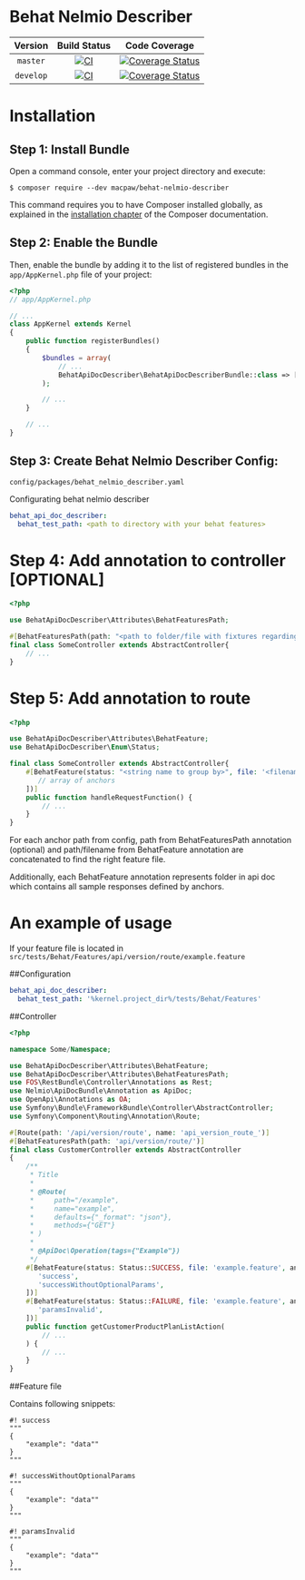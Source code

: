 Behat Nelmio Describer
=================================

| Version | Build Status | Code Coverage |
|:---------:|:-------------:|:-----:|
| `master`| [![CI][master Build Status Image]][master Build Status] | [![Coverage Status][master Code Coverage Image]][master Code Coverage] |
| `develop`| [![CI][develop Build Status Image]][develop Build Status] | [![Coverage Status][develop Code Coverage Image]][develop Code Coverage] |

Installation
============

Step 1: Install Bundle
----------------------------------
Open a command console, enter your project directory and execute:

```console
$ composer require --dev macpaw/behat-nelmio-describer
```

This command requires you to have Composer installed globally, as explained
in the [installation chapter](https://getcomposer.org/doc/00-intro.md)
of the Composer documentation.

Step 2: Enable the Bundle
----------------------------------
Then, enable the bundle by adding it to the list of registered bundles
in the `app/AppKernel.php` file of your project:

```php
<?php
// app/AppKernel.php

// ...
class AppKernel extends Kernel
{
    public function registerBundles()
    {
        $bundles = array(
            // ...
            BehatApiDocDescriber\BehatApiDocDescriberBundle::class => ['all' => true]
        );

        // ...
    }

    // ...
}
```

Step 3: Create Behat Nelmio Describer Config:
----------------------------------
`config/packages/behat_nelmio_describer.yaml `

Configurating behat nelmio describer

```yaml
behat_api_doc_describer:
  behat_test_path: <path to directory with your behat features>
```

Step 4: Add annotation to controller [OPTIONAL]
=============

```php
<?php

use BehatApiDocDescriber\Attributes\BehatFeaturesPath;

#[BehatFeaturesPath(path: "<path to folder/file with fixtures regarding base path in config>")]
final class SomeController extends AbstractController{
    // ... 
}
```

Step 5: Add annotation to route
=============

```php
<?php

use BehatApiDocDescriber\Attributes\BehatFeature;
use BehatApiDocDescriber\Enum\Status;

final class SomeController extends AbstractController{
    #[BehatFeature(status: "<string name to group by>", file: '<filename or route to file regarding base path>', anchors: [
       // array of anchors    
    ])]
    public function handleRequestFunction() {
        // ...
    }
}
```

For each anchor path from config, path from BehatFeaturesPath annotation (optional) and path/filename from BehatFeature annotation are concatenated to find the right feature file.

Additionally, each BehatFeature annotation represents folder in api doc which contains all sample responses defined by anchors.

An example of usage
=============

If your feature file is located in `src/tests/Behat/Features/api/version/route/example.feature`

##Configuration

```yaml
behat_api_doc_describer:
  behat_test_path: '%kernel.project_dir%/tests/Behat/Features'
```

##Controller
```php
<?php

namespace Some/Namespace;

use BehatApiDocDescriber\Attributes\BehatFeature;
use BehatApiDocDescriber\Attributes\BehatFeaturesPath;
use FOS\RestBundle\Controller\Annotations as Rest;
use Nelmio\ApiDocBundle\Annotation as ApiDoc;
use OpenApi\Annotations as OA;
use Symfony\Bundle\FrameworkBundle\Controller\AbstractController;
use Symfony\Component\Routing\Annotation\Route;

#[Route(path: '/api/version/route', name: 'api_version_route_')]
#[BehatFeaturesPath(path: 'api/version/route/')]
final class CustomerController extends AbstractController
{
    /**
     * Title
     *
     * @Route(
     *     path="/example",
     *     name="example",
     *     defaults={"_format": "json"},
     *     methods={"GET"}
     * )
     *
     * @ApiDoc\Operation(tags={"Example"})
     */
    #[BehatFeature(status: Status::SUCCESS, file: 'example.feature', anchors: [
       'success',
       'successWithoutOptionalParams',    
    ])]
    #[BehatFeature(status: Status::FAILURE, file: 'example.feature', anchors: [
       'paramsInvalid',    
    ])]
    public function getCustomerProductPlanListAction(
        // ...
    ) {
        // ...
    }
}
```

##Feature file

Contains following snippets:

```
#! success
"""
{
    "example": "data""
}
"""

#! successWithoutOptionalParams
"""
{
    "example": "data""
}
"""

#! paramsInvalid
"""
{
    "example": "data""
}
"""
```

[master Build Status]: https://github.com/macpaw/behat-nelmio-describer/actions?query=workflow%3ACI+branch%3Amaster
[master Build Status Image]: https://github.com/macpaw/behat-nelmio-describer/workflows/CI/badge.svg?branch=master
[develop Build Status]: https://github.com/macpaw/behat-nelmio-describer/actions?query=workflow%3ACI+branch%3Adevelop
[develop Build Status Image]: https://github.com/macpaw/behat-nelmio-describer/workflows/CI/badge.svg?branch=develop
[master Code Coverage]: https://codecov.io/gh/macpaw/behat-nelmio-describer/branch/master
[master Code Coverage Image]: https://img.shields.io/codecov/c/github/macpaw/behat-nelmio-describer/master?logo=codecov
[develop Code Coverage]: https://codecov.io/gh/macpaw/behat-nelmio-describer/branch/develop
[develop Code Coverage Image]: https://img.shields.io/codecov/c/github/macpaw/behat-nelmio-describer/develop?logo=codecov
